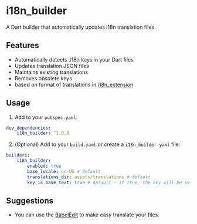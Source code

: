 # i18n_builder

A Dart builder that automatically updates i18n translation files.

## Features

-   Automatically detects .i18n keys in your Dart files
-   Updates translation JSON files
-   Maintains existing translations
-   Removes obsolete keys
-   based on format of translations in [i18n_extension](https://pub.dev/packages/i18n_extension)

## Usage

1. Add to your `pubspec.yaml`:

```yaml
dev_dependencies:
    i18n_builder: ^1.0.0
```

2. (Optional) Add to your `build.yaml` or create a `i18n_builder.yaml` file:

```yaml
builders:
    i18n_builder:
        enabled: true
        base_locale: en-US # default
        translations_dir: assets/translations # default
        key_is_base_text: true # default - if true, the key will be set to the base locale text
```

## Suggestions

-   You can use the [BabelEdit](https://www.codeandweb.com/babeledit) to make easy translate your files.
